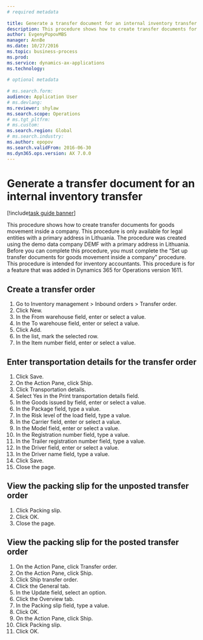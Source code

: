 ```yaml
--- 
# required metadata 
 
title: Generate a transfer document for an internal inventory transfer
description: This procedure shows how to create transfer documents for goods movement inside a company. 
author: EvgenyPopovMBS
manager: AnnBe 
ms.date: 10/27/2016
ms.topic: business-process 
ms.prod:  
ms.service: dynamics-ax-applications 
ms.technology:  
 
# optional metadata 
 
# ms.search.form:   
audience: Application User 
# ms.devlang:  
ms.reviewer: shylaw
ms.search.scope: Operations 
# ms.tgt_pltfrm:  
# ms.custom:  
ms.search.region: Global
# ms.search.industry: 
ms.author: epopov
ms.search.validFrom: 2016-06-30 
ms.dyn365.ops.version: AX 7.0.0 
---
```

# Generate a transfer document for an internal inventory transfer

[!include[task guide banner](../../includes/task-guide-banner.md)]

This procedure shows how to create transfer documents for goods movement inside a company. This procedure is only available for legal entities with a primary address in Lithuania. 
The procedure was created using the demo data company DEMF with a primary address in Lithuania. Before you can complete this procedure, you must complete the “Set up transfer documents for goods movement inside a company” procedure. 
This procedure is intended for inventory accountants. This procedure is for a feature that was added in Dynamics 365 for Operations version 1611.


## Create a transfer order
1. Go to Inventory management > Inbound orders > Transfer order.
2. Click New.
3. In the From warehouse field, enter or select a value.
4. In the To warehouse field, enter or select a value.
5. Click Add.
6. In the list, mark the selected row.
7. In the Item number field, enter or select a value.

## Enter transportation details for the transfer order
1. Click Save.
2. On the Action Pane, click Ship.
3. Click Transportation details.
4. Select Yes in the Print transportation details field.
5. In the Goods issued by field, enter or select a value.
6. In the Package field, type a value.
7. In the Risk level of the load field, type a value.
8. In the Carrier field, enter or select a value.
9. In the Model field, enter or select a value.
10. In the Registration number field, type a value.
11. In the Trailer registration number field, type a value.
12. In the Driver field, enter or select a value.
13. In the Driver name field, type a value.
14. Click Save.
15. Close the page.

## View the packing slip for the unposted transfer order
1. Click Packing slip.
2. Click OK.
3. Close the page.

## View the packing slip for the posted transfer order
1. On the Action Pane, click Transfer order.
2. On the Action Pane, click Ship.
3. Click Ship transfer order.
4. Click the General tab.
5. In the Update field, select an option.
6. Click the Overview tab.
7. In the Packing slip field, type a value.
8. Click OK.
9. On the Action Pane, click Ship.
10. Click Packing slip.
11. Click OK.

